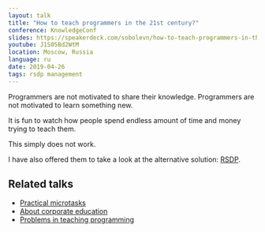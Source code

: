```yaml
---
layout: talk
title: "How to teach programmers in the 21st century?"
conference: KnowledgeConf
slides: https://speakerdeck.com/sobolevn/how-to-teach-programmers-in-the-21st-century
youtube: J1S05Bd2WtM
location: Moscow, Russia
language: ru
date: 2019-04-26
tags: rsdp management
---
```


Programmers are not motivated to share their knowledge.
Programmers are not motivated to learn something new.

It is fun to watch how people spend endless
amount of time and money trying to teach them.

This simply does not work.

I have also offered them to take
a look at the alternative solution: [RSDP](https://wemake.services/meta).


## Related talks

- [Practical microtasks](sobolevn.me/talks/teamleadconf-2020)
- [About corporate education](https://sobolevn.me/talks/teamlead-spb-meetup-2019)
- [Problems in teaching programming](https://sobolevn.me/talks/softer-2018)
